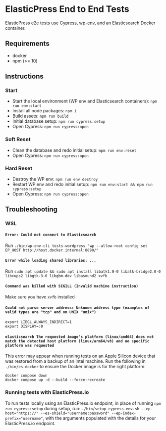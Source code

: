 # ElasticPress End to End Tests

ElasticPress e2e tests use [Cypress](https://www.cypress.io/), [wp-env](https://developer.wordpress.org/block-editor/reference-guides/packages/packages-env/), and an Elasticsearch Docker container.

## Requirements

* docker
* npm (>= 10)

## Instructions

### Start

* Start the local environment (WP env and Elasticsearch containers): `npm run env:start`
* Install all node packages: `npm i`
* Build assets: `npm run build`
* Initial database setup: `npm run cypress:setup`
* Open Cypress: `npm run cypress:open`

### Soft Reset

* Clean the database and redo initial setup: `npm run env:reset`
* Open Cypress: `npm run cypress:open`

### Hard Reset

* Destroy the WP env: `npm run env destroy`
* Restart WP env and redo initial setup: `npm run env:start && npm run cypress:setup`
* Open Cypress: `npm run cypress:open`

## Troubleshooting

### WSL

#### `Error: Could not connect to Elasticsearch`

Run `./bin/wp-env-cli tests-wordpress "wp --allow-root config set EP_HOST http://host.docker.internal:8890/"`

#### `Error while loading shared libraries: ...`

Run `sudo apt update && sudo apt install libatk1.0-0 libatk-bridge2.0-0 libcups2 libgtk-3-0 libgbm-dev libasound2 xvfb`

#### `Command was killed with SIGILL (Invalid machine instruction)`

Make sure you have `xvfb` installed

#### `Could not parse server address: Unknown address type (examples of valid types are "tcp" and on UNIX "unix")`

```
export LIBGL_ALWAYS_INDIRECT=1
export DISPLAY=:0
```

#### `elasticsearch The requested image's platform (linux/amd64) does not match the detected host platform (linux/arm64/v8) and no specific platform was requested`

This error may appear when running tests on an Apple Silicon device that was restored from a backup of an Intel machine. Run the following in `./bin/es-docker` to ensure the Docker image is for the right platform:

```
docker compose down
docker compose up -d --build --force-recreate
```

### Running tests with ElasticPress.io

To run tests locally using an ElasticPress.io endpoint, in place of running `npm run cypress:setup` during setup, run: `./bin/setup-cypress-env.sh --ep-host="https://" --es-shield="username:password" --ep-index-prefix="username"`, with the arguments populated with the details for your ElasticPress.io endpoint.
